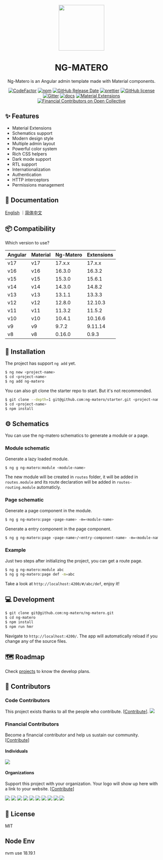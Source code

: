 <p align="center">
  <a href="https://github.com/ng-matero">
    <img width="150" src="https://github.com/ng-matero/ng-matero/assets/20625845/65c43b2c-4c6a-49f0-8cb3-77d336815725">
  </a>
</p>

<h1 align="center">
NG-MATERO
</h1>

<div align="center">

Ng-Matero is an Angular admin template made with Material components.

[![CodeFactor](https://www.codefactor.io/repository/github/ng-matero/ng-matero/badge)](https://www.codefactor.io/repository/github/ng-matero/ng-matero)
[![npm](https://img.shields.io/npm/v/ng-matero.svg)](https://www.npmjs.com/package/ng-matero)
[![GitHub Release Date](https://img.shields.io/github/release-date/ng-matero/ng-matero)](https://github.com/ng-matero/ng-matero/releases)
[![prettier](https://img.shields.io/badge/code_style-prettier-ff69b4.svg)](https://prettier.io/)
[![GitHub license](https://img.shields.io/github/license/mashape/apistatus.svg)](https://github.com/ng-matero/ng-matero/blob/master/LICENSE)
[![Gitter](https://img.shields.io/gitter/room/ng-matero/ng-matero.svg)](https://gitter.im/matero-io/ng-matero)
[![docs](https://img.shields.io/badge/docs-gitbook-red)](https://nzbin.gitbook.io/ng-matero/)
[![Material Extensions](https://img.shields.io/badge/material-extensions-blue)](https://github.com/ng-matero/extensions#readme)
[![Financial Contributors on Open Collective](https://opencollective.com/ng-matero/all/badge.svg?label=financial+contributors)](https://opencollective.com/ng-matero)

</div>

## ✨ Features

- Material Extensions
- Schematics support
- Modern design style
- Multiple admin layout
- Powerful color system
- Rich CSS helpers
- Dark mode support
- RTL support
- Internationalization
- Authentication
- HTTP interceptors
- Permissions management

## 📖 Documentation

[English](https://nzbin.gitbook.io/ng-matero/v/en-2/) ｜[简体中文](https://nzbin.gitbook.io/ng-matero/v/zh-1/)

## 📦 Compatibility

Which version to use?

| Angular | Material | Ng-Matero | Extensions |
| ------- | -------- | --------- | ---------- |
| v17     | v17      | 17.x.x    | 17.x.x     |
| v16     | v16      | 16.3.0    | 16.3.2     |
| v15     | v15      | 15.3.0    | 15.6.1     |
| v14     | v14      | 14.3.0    | 14.8.2     |
| v13     | v13      | 13.1.1    | 13.3.3     |
| v12     | v12      | 12.8.0    | 12.10.3    |
| v11     | v11      | 11.3.2    | 11.5.2     |
| v10     | v10      | 10.4.1    | 10.16.6    |
| v9      | v9       | 9.7.2     | 9.11.14    |
| v8      | v8       | 0.16.0    | 0.9.3      |

## 🔧 Installation

The project has support `ng add` yet.

```bash
$ ng new <project-name>
$ cd <project-name>
$ ng add ng-matero
```

You can also git clone the starter repo to start. But it's not recommended.

```bash
$ git clone --depth=1 git@github.com:ng-matero/starter.git <project-name>
$ cd <project-name>
$ npm install
```

## ⚙️ Schematics

You can use the ng-matero schematics to generate a module or a page.

### Module schematic

Generate a lazy loaded module.

```bash
$ ng g ng-matero:module <module-name>
```

The new module will be created in `routes` folder, it will be added in `routes.module` and its route declaration will be added in `routes-routing.module` automaticly.

### Page schematic

Generate a page component in the module.

```bash
$ ng g ng-matero:page <page-name> -m=<module-name>
```

Generate a entry component in the page component.

```bash
$ ng g ng-matero:page <page-name>/<entry-component-name> -m=<module-name> -e=true
```

### Example

Just two steps after initializing the project, you can get a route page.

```bash
$ ng g ng-matero:module abc
$ ng g ng-matero:page def -m=abc
```

Take a look at `http://localhost:4200/#/abc/def`, enjoy it!

## 💻 Development

```bash
$ git clone git@github.com:ng-matero/ng-matero.git
$ cd ng-matero
$ npm install
$ npm run hmr
```

Navigate to `http://localhost:4200/`. The app will automatically reload if you change any of the source files.

## 🗺 Roadmap

Check [projects](https://github.com/ng-matero/ng-matero/projects) to know the develop plans.

## 🤝 Contributors

### Code Contributors

This project exists thanks to all the people who contribute. [[Contribute](CONTRIBUTING.md)].
<a href="https://github.com/ng-matero/ng-matero/graphs/contributors"><img src="https://opencollective.com/ng-matero/contributors.svg?width=890&button=false" /></a>

### Financial Contributors

Become a financial contributor and help us sustain our community. [[Contribute](https://opencollective.com/ng-matero/contribute)]

#### Individuals

<a href="https://opencollective.com/ng-matero"><img src="https://opencollective.com/ng-matero/individuals.svg?width=890"></a>

#### Organizations

Support this project with your organization. Your logo will show up here with a link to your website. [[Contribute](https://opencollective.com/ng-matero/contribute)]

<a href="https://opencollective.com/ng-matero/organization/0/website"><img src="https://opencollective.com/ng-matero/organization/0/avatar.svg"></a>
<a href="https://opencollective.com/ng-matero/organization/1/website"><img src="https://opencollective.com/ng-matero/organization/1/avatar.svg"></a>
<a href="https://opencollective.com/ng-matero/organization/2/website"><img src="https://opencollective.com/ng-matero/organization/2/avatar.svg"></a>
<a href="https://opencollective.com/ng-matero/organization/3/website"><img src="https://opencollective.com/ng-matero/organization/3/avatar.svg"></a>
<a href="https://opencollective.com/ng-matero/organization/4/website"><img src="https://opencollective.com/ng-matero/organization/4/avatar.svg"></a>
<a href="https://opencollective.com/ng-matero/organization/5/website"><img src="https://opencollective.com/ng-matero/organization/5/avatar.svg"></a>
<a href="https://opencollective.com/ng-matero/organization/6/website"><img src="https://opencollective.com/ng-matero/organization/6/avatar.svg"></a>
<a href="https://opencollective.com/ng-matero/organization/7/website"><img src="https://opencollective.com/ng-matero/organization/7/avatar.svg"></a>
<a href="https://opencollective.com/ng-matero/organization/8/website"><img src="https://opencollective.com/ng-matero/organization/8/avatar.svg"></a>
<a href="https://opencollective.com/ng-matero/organization/9/website"><img src="https://opencollective.com/ng-matero/organization/9/avatar.svg"></a>

## 📃 License

MIT

## Node Env

nvm use 18.19.1 
